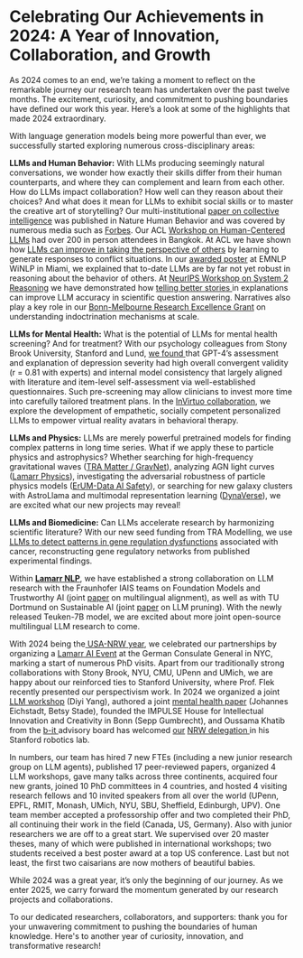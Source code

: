 # Celebrating Our Achievements in 2024: A Year of Innovation, Collaboration, and Growth

As 2024 comes to an end, we’re taking a moment to reflect on the remarkable journey our research team has undertaken over the past twelve months. The excitement, curiosity, and commitment to pushing boundaries have defined our work this year. Here’s a look at some of the highlights that made 2024 extraordinary.

With language generation models being more powerful than ever, we successfully started exploring numerous cross-disciplinary areas:

**LLMs and Human Behavior:** With LLMs producing seemingly natural conversations, we wonder how exactly their skills differ from their human counterparts, and where they can complement and learn from each other. How do LLMs impact collaboration? How well can they reason about their choices? And what does it mean for LLMs to exhibit social skills or to master the creative art of storytelling?
Our multi-institutional [paper on collective intelligence](https://www.nature.com/articles/s41562-024-01959-9.epdf?sharing_token=erCX1S8WW_F8eDmzVJhBLdRgN0jAjWel9jnR3ZoTv0O7cynlnT-2JDsSZ_qJnEFR8B0Lqw0K8nJC4iPaGVHQDhU--UDrDIuPZrf3buif_0GuQFKp5cgeb3Rd4ddl67xcOwcv-NndaRT8rdjFRy_BdYd8rD-x7TrglCtBGSCUADE%3D) was published in Nature Human Behavior and was covered by numerous media such as [Forbes](https://www.forbes.com/sites/lanceeliot/2024/11/18/ai-is-now-co-creator-of-our-collective-intelligence-so-watch-your-back/). Our ACL [Workshop on Human-Centered LLMs](https://aclanthology.org/volumes/2024.hucllm-1/) had over 200 in person attendees in Bangkok. 
At ACL we have shown how [LLMs can improve in taking the perspective of others](https://aclanthology.org/2024.findings-acl.387/) by learning to generate responses to conflict situations. In our [awarded poster](https://x.com/lucie_nlp/status/1858828683554787503) at EMNLP WiNLP in Miami, we explained that to-date LLMs are by far not yet robust in reasoning about the behavior of others. At [NeurIPS Workshop on System 2 Reasoning](https://s2r-at-scale-workshop.github.io/) we have demonstrated how [telling better stories ](https://lamarr-institute.org/blog/sot-llm-reasoning/)in explanations can improve LLM accuracy in scientific question answering. Narratives also play a key role in our [Bonn-Melbourne Research Excellence Grant](https://www.linkedin.com/posts/flekova_new-misinformationframingnarrative-research-activity-7265646828870590466-W_MP?utm_source=share&utm_medium=member_desktop) on understanding indoctrination mechanisms at scale. 

**LLMs for Mental Health:** What is the potential of LLMs for mental health screening? And for treatment? With our psychology colleagues from Stony Brook University, Stanford and Lund, [we found ](https://arxiv.org/abs/2411.13800)that GPT-4’s assessment and explanation of depression severity had high overall convergent validity (r = 0.81 with experts) and internal model consistency that largely aligned with literature and item-level self-assessment via well-established questionnaires. Such pre-screening may allow clinicians to invest more time into carefully tailored treatment plans. 
In the [InVirtuo collaboration](https://invirtuo.org/), we explore the development of empathetic, socially competent personalized LLMs to empower virtual reality avatars in behavioral therapy.

**LLMs and Physics:** LLMs are merely powerful pretrained models for finding complex patterns in long time series. What if we apply these to particle physics and astrophysics? Whether searching for high-frequency gravitational waves ([TRA Matter / GravNet](https://www.pi.uni-bonn.de/gravnet/en)), analyzing AGN light curves ([Lamarr Physics](https://lamarr-institute.org/research/physics/)), investigating the adversarial robustness of particle physics models ([ErUM-Data AI Safety](https://www.b-it-center.de/caisa/research/entwicklung-von-methoden-zur-abschaetzung-der-sicherheit-von-vorhersagen-neuronaler-netzwerke-und-verbesserung-ihrer-robustheit-aisafety)), or searching for new galaxy clusters with AstroLlama and multimodal representation learning ([DynaVerse](https://dynaverse.astro.uni-koeln.de/our-team)), we are excited what our new projects may reveal!

**LLMs and Biomedicine:** Can LLMs accelerate research by harmonizing scientific literature? With our new seed funding from TRA Modelling, we use [LLMs to detect patterns in gene regulation dysfunctions](https://www.b-it-center.de/news-details/decoding-cancer-how-large-language-models-could-change-gene-regulation-research) associated with cancer, reconstructing gene regulatory networks from published experimental findings.

Within [**Lamarr NLP**](https://lamarr-institute.org/research/natural-language-processing/), we have established a strong collaboration on LLM research with the Fraunhofer IAIS teams on Foundation Models and Trustworthy AI (joint [paper](https://aclanthology.org/2024.c3nlp-1.6/) on multilingual alignment), as well as with TU Dortmund on Sustainable AI (joint [paper](https://arxiv.org/abs/2408.14398v3) on LLM pruning). With the newly released Teuken-7B model, we are excited about more joint open-source multilingual LLM research to come.

With 2024 being the[ USA-NRW year](https://nrw-usa.nrw/en/about-the-nrw-usa-year), we celebrated our partnerships by organizing a [Lamarr AI Event](https://nathalieschueller.smugmug.com/Official-Events-2024/UA-Ruhr-Event-April-8-2024/n-3xj96H) at the German Consulate General in NYC, marking a start of numerous PhD visits. Apart from our traditionally strong collaborations with Stony Brook, NYU, CMU, UPenn and UMich, we are happy about our reinforced ties to Stanford University, where Prof. Flek recently presented our perspectivism work. In 2024 we organized a joint [LLM workshop](https://hucllm-workshop.github.io/#Schedule) (Diyi Yang),  authored a joint [mental health paper](https://arxiv.org/abs/2411.13800) (Johannes Eichstadt, Betsy Stade), founded the IMPULSE House for Intellectual Innovation and Creativity in Bonn (Sepp Gumbrecht), and Oussama Khatib from the [b-it ](https://www.b-it-center.de/news-details/meeting-ai-experts-in-the-usa-prof-dr-lucie-flek-on-delegation-trip)advisory board has welcomed [our](https://www.informatik.uni-bonn.de/en/news/our-news-reports/flek-delegation-trip-usa) [NRW delegation ](https://www.land.nrw/pressemitteilung/ministerpraesident-wuest-im-silicon-valley-wir-brauchen-eine-werte-allianz-fuer)in his Stanford robotics lab.

In numbers, our team has hired 7 new FTEs (including a new junior research group on LLM agents), published 17 peer-reviewed papers, organized 4 LLM workshops, gave many talks across three continents, acquired four new grants, joined 10 PhD committees in 4 countries, and hosted 4 visiting research fellows and 10 invited speakers from all over the world (UPenn, EPFL, RMIT, Monash, UMich, NYU, SBU, Sheffield, Edinburgh, UPV). One team member accepted a professorship offer and two completed their PhD, all continuing their work in the field (Canada, US, Germany). Also with junior researchers we are off to a great start. We supervised over 20 master theses, many of which were published in international workshops; two students received a best poster award at a top US conference. Last but not least, the first two caisarians are now mothers of beautiful babies. 

While 2024 was a great year, it’s only the beginning of our journey. As we enter 2025, we carry forward the momentum generated by our research projects and collaborations. 

To our dedicated researchers, collaborators, and supporters: thank you for your unwavering commitment to pushing the boundaries of human knowledge. Here's to another year of curiosity, innovation, and transformative research!


